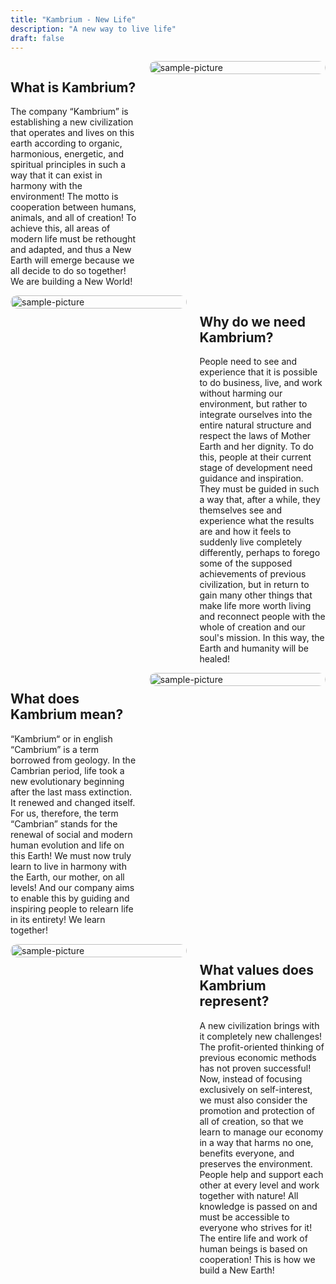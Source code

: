```yaml
---
title: "Kambrium - New Life"
description: "A new way to live life"
draft: false
---
```


<style>
.page { }

.paragraph,
.reversed-paragraph {
  display: flex;
  gap: 4%;
  align-items: flex-start;
}

.text {
  flex: 0 0 40%;
}

.media {
  flex: 0 0 56%;
}

.media img {
  display: block;
  width: 100%;
  height: auto;
  border-radius: 12px;
}

@media (max-width: 900px) {
  .paragraph,
  .reversed-paragraph {
    flex-direction: column;
    gap: 6%;
  }
  .text,
  .media { flex-basis: 100%; width: 100%; }
}
</style>

<div class="page">

<div class="paragraph">
  <div class="text">
    <h2>What is Kambrium?</h2>
    <p>
      The company “Kambrium” is establishing a new civilization that operates and lives on this earth according to organic, harmonious, energetic, and spiritual principles in such a way that it can exist in harmony with the environment! The motto is cooperation between humans, animals, and all of creation! To achieve this, all areas of modern life must be rethought and adapted, and thus a New Earth will emerge because we all decide to do so together! We are building a New World!
    </p>
  </div>
  <div class="media">
    <img src="/kambrium-website-hugo/images/sample-1.jpeg" alt="sample-picture">
  </div>
</div>

<div class="reversed-paragraph">
  <div class="media">
    <img src="/kambrium-website-hugo/images/sample-2.jpeg" alt="sample-picture">
  </div>
  <div class="text">
    <h2>Why do we need Kambrium?</h2>
    <p>
      People need to see and experience that it is possible to do business, live, and work without harming our environment, but rather to integrate ourselves into the entire natural structure and respect the laws of Mother Earth and her dignity. To do this, people at their current stage of development need guidance and inspiration. They must be guided in such a way that, after a while, they themselves see and experience what the results are and how it feels to suddenly live completely differently, perhaps to forego some of the supposed achievements of previous civilization, but in return to gain many other things that make life more worth living and reconnect people with the whole of creation and our soul's mission. In this way, the Earth and humanity will be healed! 
    </p>
  </div>
</div>

<div class="paragraph">
  <div class="text">
    <h2>What does Kambrium mean?</h2>
    <p>
      “Kambrium“ or in english “Cambrium” is a term borrowed from geology. In the Cambrian period, life took a new evolutionary beginning after the last mass extinction. It renewed and changed itself. For us, therefore, the term “Cambrian” stands for the renewal of social and modern human evolution and life on this Earth! We must now truly learn to live in harmony with the Earth, our mother, on all levels! And our company aims to enable this by guiding and inspiring people to relearn life in its entirety! We learn together! 
    </p>
  </div>
  <div class="media">
    <img src="/kambrium-website-hugo/images/sample-3.jpeg" alt="sample-picture">
  </div>
</div>

<div class="reversed-paragraph">
  <div class="media">
    <img src="/kambrium-website-hugo/images/sample-4.jpeg" alt="sample-picture">
  </div>
  <div class="text">
    <h2>What values does Kambrium represent?</h2>
    <p>
      A new civilization brings with it completely new challenges! The profit-oriented thinking of previous economic methods has not proven successful! Now, instead of focusing exclusively on self-interest, we must also consider the promotion and protection of all of creation, so that we learn to manage our economy in a way that harms no one, benefits everyone, and preserves the environment. People help and support each other at every level and work together with nature! All knowledge is passed on and must be accessible to everyone who strives for it! The entire life and work of human beings is based on cooperation! This is how we build a New Earth!
    </p>
  </div>
</div>

</div>
